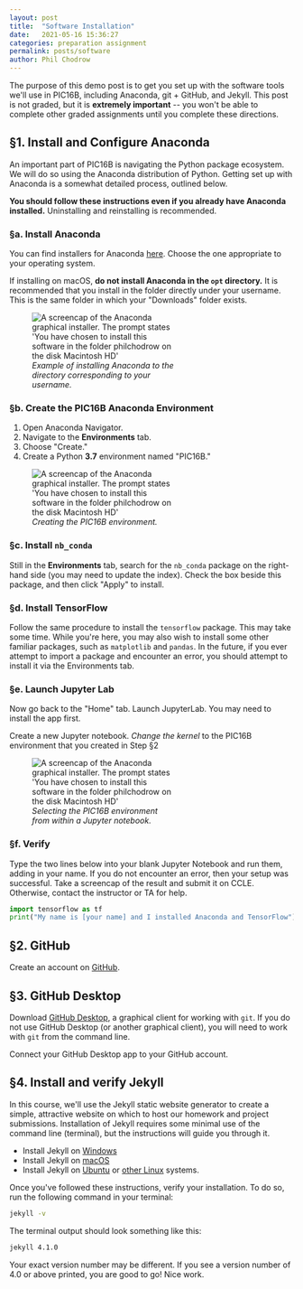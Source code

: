 ```yaml
---
layout: post
title:  "Software Installation"
date:   2021-05-16 15:36:27
categories: preparation assignment
permalink: posts/software
author: Phil Chodrow
---
```


The purpose of this demo post is to get you set up with the software tools we'll use in PIC16B, including Anaconda, git + GitHub, and Jekyll. This post is not graded, but it is **extremely important** -- you won't be able to complete other graded assignments until you complete these directions. 

## §1. Install and Configure Anaconda

An important part of PIC16B is navigating the Python package ecosystem. We will do so using the Anaconda distribution of Python. Getting set up with Anaconda is a somewhat detailed process, outlined below. 

**You should follow these instructions even if you already have Anaconda installed.** Uninstalling and reinstalling is recommended. 

### §a. Install Anaconda

You can find installers for Anaconda [here](https://docs.anaconda.com/anaconda/install/). Choose the one appropriate to your operating system. 

If installing on macOS, **do not install Anaconda in the `opt` directory.** It is recommended that you install in the folder directly under your username. This is the same folder in which your "Downloads" folder exists. 

<figure class="image" style="width:50%">
    <img src="http://philchodrow.github.io/PIC16B/_images/installation-directory.png" alt="A screencap of the Anaconda graphical installer. The prompt states 'You have chosen to install this software in the folder philchodrow on the disk Macintosh HD'">
    <figcaption><i>Example of installing Anaconda to the directory corresponding to your username.</i></figcaption>
</figure>


### §b. Create the PIC16B Anaconda Environment

1. Open Anaconda Navigator. 
2. Navigate to the **Environments** tab. 
3. Choose "Create."
4. Create a Python **3.7** environment named "PIC16B." 

<figure class="image" style="width:50%">
    <img src="http://philchodrow.github.io/PIC16B/_images/create-environment.png" alt="A screencap of the Anaconda graphical installer. The prompt states 'You have chosen to install this software in the folder philchodrow on the disk Macintosh HD'">
    <figcaption><i>Creating the PIC16B environment.</i></figcaption>
</figure>

### §c. Install `nb_conda`

Still in the **Environments** tab, search for the `nb_conda` package on the right-hand side (you may need to update the index). 
Check the box beside this package, and then click "Apply" to install. 

### §d. Install TensorFlow 

Follow the same procedure to install the `tensorflow` package. This may take some time. While you're here, you may also wish to install some other familiar packages, such as `matplotlib` and `pandas`. In the future, if you ever attempt to import a package and encounter an error, you should attempt to install it via the Environments tab. 

### §e. Launch Jupyter Lab

Now go back to the "Home" tab. Launch JupyterLab. You may need to install the app first. 

Create a new Jupyter notebook. *Change the kernel* to the PIC16B environment that you created in Step §2

<figure class="image" style="width:50%">
    <img src="http://philchodrow.github.io/PIC16B/_images/change-kernel.png" alt="A screencap of the Anaconda graphical installer. The prompt states 'You have chosen to install this software in the folder philchodrow on the disk Macintosh HD'">
    <figcaption><i>Selecting the PIC16B environment from within a Jupyter notebook.</i></figcaption>
</figure>

### §f. Verify

Type the two lines below into your blank Jupyter Notebook and run them, adding in your name. If you do not encounter an error, then your setup was successful. Take a screencap of the result and submit it on CCLE. Otherwise, contact the instructor or TA for help. 

```python
import tensorflow as tf
print("My name is [your name] and I installed Anaconda and TensorFlow")
```

## §2. GitHub

Create an account on [GitHub](https://github.com/). 

## §3. GitHub Desktop

Download [GitHub Desktop](https://desktop.github.com/), a graphical client for working with `git`. If you do not use GitHub Desktop (or another graphical client), you will need to work with `git` from the command line. 

Connect your GitHub Desktop app to your GitHub account. 

## §4. Install and verify Jekyll

In this course, we'll use the Jekyll static website generator to create a simple, attractive website on which to host our homework and project submissions. Installation of Jekyll requires some minimal use of the command line (terminal), but the instructions will guide you through it. 

- Install Jekyll on [Windows](https://jekyllrb.com/docs/installation/windows/)
- Install Jekyll on [macOS](https://jekyllrb.com/docs/installation/macos/)
- Install Jekyll on [Ubuntu](https://jekyllrb.com/docs/installation/ubuntu/) or [other Linux](https://jekyllrb.com/docs/installation/other-linux/) systems. 

Once you've followed these instructions, verify your installation. To do so, run the following command in your terminal: 

```bash 
jekyll -v
```

The terminal output should look something like this: 

```bash
jekyll 4.1.0
```

Your exact version number may be different. If you see a version number of 4.0 or above printed, you are good to go! Nice work. 


